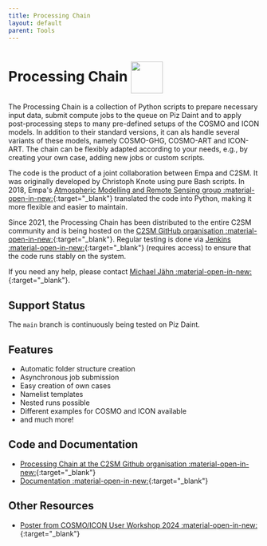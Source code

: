 ```yaml
---
title: Processing Chain
layout: default
parent: Tools
---
```


# Processing Chain <img src="https://polybox.ethz.ch/index.php/s/yc3zMmoXKyI2rJm/download" width="64" valign="middle"/> 

The Processing Chain is a collection of Python scripts to prepare necessary input data, submit compute jobs to the queue on Piz Daint and to apply post-processing steps to many pre-defined setups of the COSMO and ICON models. 
In addition to their standard versions, it can als handle several variants of these models, namely COSMO-GHG, COSMO-ART and ICON-ART.
The chain can be flexibly adapted according to your needs, e.g., by creating your own case, adding new jobs or custom scripts.

The code is the product of a joint collaboration between Empa and C2SM. 
It was originally developed by Christoph Knote using pure Bash scripts.
In 2018, Empa's [Atmospheric Modelling and Remote Sensing group :material-open-in-new:](https://www.empa.ch/web/s503/modelling-remote-sensing){:target="_blank"} translated the code into Python,
making it more flexible and easier to maintain.

Since 2021, the Processing Chain has been distributed to the entire C2SM
community and is being hosted on the [C2SM GitHub organisation :material-open-in-new:](https://github.com/C2SM/processing-chain/){:target="_blank"}. Regular testing is done via [Jenkins :material-open-in-new:](https://jenkins-mch.cscs.ch/job/ProcessingChain/job/processing-chain-weekly/){:target="_blank"} (requires access) to ensure that the code runs stably on the system.

If you need any help, please contact [Michael Jähn :material-open-in-new:](https://c2sm.ethz.ch/the-center/people/person-detail.html?persid=286091){:target="_blank"}.

## Support Status

The `main` branch is continuously being tested on Piz Daint.

## Features

- Automatic folder structure creation
- Asynchronous job submission
- Easy creation of own cases
- Namelist templates
- Nested runs possible
- Different examples for COSMO and ICON available
- and much more!

## Code and Documentation

* [Processing Chain at the C2SM Github organisation :material-open-in-new:](https://github.com/C2SM/processing-chain){:target="_blank"}
* [Documentation :material-open-in-new:](https://c2sm.github.io/processing-chain/latest/){:target="_blank"}

## Other Resources

* [Poster from COSMO/ICON User Workshop 2024 :material-open-in-new:](https://polybox.ethz.ch/index.php/s/jBFHhdW8VvIrlPW){:target="_blank"}
